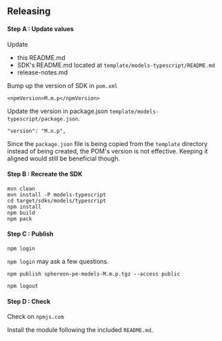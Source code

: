 ## Releasing

#### Step A : Update values

Update
- this README.md
- SDK's README.md located at `template/models-typescript/README.md`
- release-notes.md

Bump up the version of SDK in `pom.xml`

```
<npmVersion>M.m.p</npmVersion>
```

Update the version in package.json `template/models-typescript/package.json`.

```
"version": "M.n.p",
```

Since the `package.json` file is being copied from the `template` directory instead of being created, the POM's version is not effective. Keeping it aligned would still be beneficial though.

#### Step B : Recreate the SDK

```
mvn clean
mvn install -P models-typescript
cd target/sdks/models/typescript
npm install
npm build
npm pack
```

#### Step C : Publish

```
npm login
```

`npm login` may ask a few questions.

```
npm publish sphereon-pe-models-M.m.p.tgz --access public
```

```
npm logout
```

#### Step D : Check

Check on `npmjs.com`

Install the module following the included `README.md`. 
